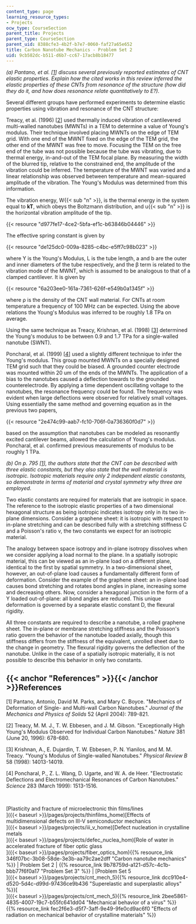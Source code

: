 ```yaml
---
content_type: page
learning_resource_types:
- Projects
ocw_type: CourseSection
parent_title: Projects
parent_type: CourseSection
parent_uid: 8388cfe3-4b2f-b7e7-0060-faf27a65e652
title: Carbon Nanotube Mechanics - Problem Set 2
uid: 9cb582dc-b511-d6b7-cc67-17acb8b18477
---
```


_(a) Pantano, et al. \[[1](#References)\] discuss several previously reported estimates of CNT elastic properties. Explain how the cited works in this review inferred the elastic properties of these CNTs from resonance of the structure (how did they do it, and how does resonance relate quantitatively to E?)._

Several different groups have performed experiments to determine elastic properties using vibration and resonance of the CNT structure:

Treacy, et al. (1996) \[[2](#References)\] used thermally induced vibration of cantilevered multi-walled nanotubes (MWNTs) in a TEM to determine a value of Young's modulus. Their technique involved placing MWNTs on the edge of TEM grid. With one end of the MWNT fixed on the edge of the TEM grid, the other end of the MWNT was free to move. Focusing the TEM on the free end of the tube was not possible because the tube was vibrating, due to thermal energy, in-and-out of the TEM focal plane. By measuring the width of the blurred tip, relative to the constrained end, the amplitude of the vibration could be inferred. The temperature of the MWNT was varied and a linear relationship was observed between temperature and mean-squared amplitude of the vibration. The Young's Modulus was determined from this information.

The vibration energy, W{{< sub "n" >}}, is the thermal energy in the system equal to **kT**, which obeys the Boltzmann distribution, and u{{< sub "n" >}} is the horizontal vibration amplitude of the tip.

{{< resource "d977fe17-4ce2-5bfa-ef1c-b63846b04446" >}}

The effective spring constant is given by

{{< resource "de125dc0-009a-8285-c4bc-e5ff7c98b023" >}}

where Y is the Young's Modulus, L is the tube length, a and b are the outer and inner diameters of the tube respectively, and the β term is related to the vibration mode of the MWNT, which is assumed to be analogous to that of a clamped cantilever. It is given by

{{< resource "6a203ee0-161a-7361-626f-e549b0a1345f" >}}

where ρ is the density of the CNT wall material. For CNTs at room temperature a frequency of 100 MHz can be expected. Using the above relations the Young's Modulus was inferred to be roughly 1.8 TPa on average.

Using the same technique as Treacy, Krishnan, et al. (1998) \[[3](#References)\] determined the Young's modulus to be between 0.9 and 1.7 TPa for a single-walled nanotube (SWNT).

Poncharal, et al. (1999) \[[4](#References)\] used a slightly different technique to infer the Young's modulus. This group mounted MWNTs on a specially designed TEM grid such that they could be biased. A grounded counter electrode was mounted within 20 um of the ends of the MWNTs. The application of a bias to the nanotubes caused a deflection towards to the grounded counterelectrode. By applying a time dependent oscillating voltage to the nanotubes, the resonance frequency could be found. The frequency was evident when large deflections were observed for relatively small voltages. Using essentially the same method and governing equation as in the previous two papers,

{{< resource "2e474c99-aab7-fc10-706f-0a736360f0d7" >}}

based on the assumption that nanotubes can be modeled as resonantly excited cantilever beams, allowed the calculation of Young's modulus. Poncharal, et al. confirmed previous measurements of modulus to be roughly 1 TPa.

_(b) On p. 795 \[[1](#References)\], the authors state that the CNT can be described with three elastic constants, but they also state that the wall material is isotropic. Isotropic materials require only 2 independent elastic constants, so demonstrate in terms of material and crystal symmetry why three are employed._

Two elastic constants are required for materials that are isotropic in space. The reference to the isotropic elastic properties of a two dimensional hexagonal structure as being isotropic indicates isotropy only in its two in-plane dimensions. Consider a graphene sheet: it is isotropic with respect to in-plane stretching and can be described fully with a stretching stiffness C and a Poisson's ratio v, the two constants we expect for an isotropic material.

The analogy between space isotropy and in-plane isotropy dissolves when we consider applying a load normal to the plane. In a spatially isotropic material, this can be viewed as an in-plane load on a different plane, identical to the first by spatial symmetry. In a two-dimensional sheet, however, an out-of-plane load causes a fundamentally different form of deformation. Consider the example of the graphene sheet: an in-plane load causes bond stretching and rotates bond angles in plane, increasing some and decreasing others. Now, consider a hexagonal junction in the form of a Y loaded out-of-plane: all bond angles are reduced. This unique deformation is governed by a separate elastic constant D, the flexural rigidity.

All three constants are required to describe a nanotube, a rolled graphene sheet. The in-plane or membrane stretching stiffness and the Poisson's ratio govern the behavior of the nanotube loaded axially, though this stiffness differs from the stiffness of the equivalent, unrolled sheet due to the change in geometry. The flexural rigidity governs the deflection of the nanotube. Unlike in the case of a spatially isotropic materially, it is not possible to describe this behavior in only two constants.

{{< anchor "References" >}}{{< /anchor >}}References
----------------------------------------------------

\[1\] Pantano, Antonio, David M. Parks, and Mary C. Boyce. "Mechanics of Deformation of Single- and Multi-wall Carbon Nanotubes." _Journal of the Mechanics and Physics of Solids_ 52 (April 2004): 789-821.

\[2\] Treacy, M. M. J., T. W. Ebbesen, and J. M. Gibson. "Exceptionally High Young's Modulus Observed for Individual Carbon Nanotubes." _Nature_ 381 (June 20, 1996): 678-680.

\[3\] Krishnan, A., E. Dujardin, T. W. Ebbesen, P. N. Yianilos, and M. M. Treacy. "Young's Modulus of Single-walled Nanotubes." _Physical Review B_ 58 (1998): 14013-14019.

\[4\] Poncharal, P., Z. L. Wang, D. Ugarte, and W. A. de Heer. "Electrostatic Deflections and Electromechanical Resonances of Carbon Nanotubes." _Science_ 283 (March 1999): 1513-1516.

  
  
 

[Plasticity and fracture of microelectronic thin films/lines  
]({{< baseurl >}}/pages/projects/thinfilms_home)[Effects of multidimensional defects on III-V semiconductor mechanics  
]({{< baseurl >}}/pages/projects/iii_v_home)[Defect nucleation in crystalline metals  
]({{< baseurl >}}/pages/projects/defec_nuclea_hom)[Role of water in accelerated fracture of fiber optic glass  
]({{< baseurl >}}/pages/projects/fiber_optics_hom){{% resource_link 346f07bc-3b08-58de-3e3b-aa79c2ae2dff "Carbon nanotube mechanics" %}} | Problem Set 2 | {{% resource_link 9b78759d-a121-d57c-4c1b-bbb77f6f0a17 "Problem Set 3" %}} | [Problem Set 5  
]({{< baseurl >}}/pages/projects/cnt_mech_5){{% resource_link dcc910e4-d520-5d4c-d99d-97436ce9b436 "Superelastic and superplastic alloys" %}}[  
]({{< baseurl >}}/pages/projects/cnt_mech_5){{% resource_link 2bee5861-4835-4007-19c7-b55fc641dd04 "Mechanical behavior of a virus" %}}  
{{% resource_link fec2f6e3-d5f7-3aff-9e49-9fe0cd9ac6f0 "Effects of radiation on mechanical behavior of crystalline materials" %}}